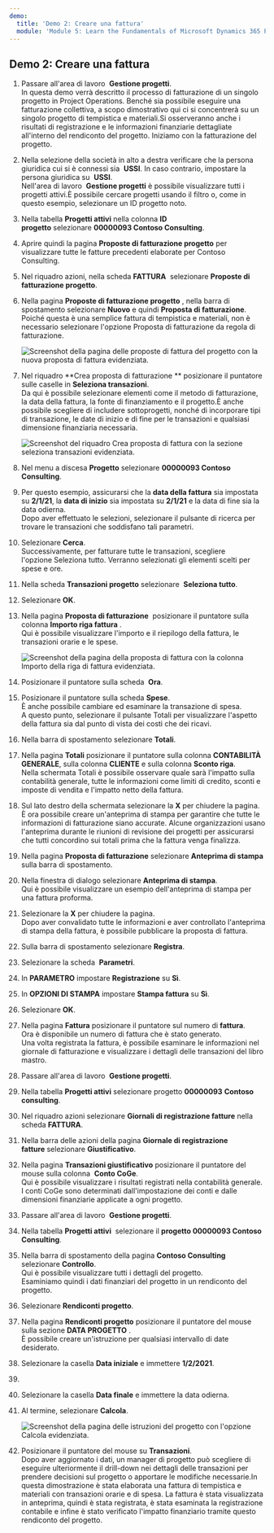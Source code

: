 ```yaml
---
demo:
  title: 'Demo 2: Creare una fattura'
  module: 'Module 5: Learn the Fundamentals of Microsoft Dynamics 365 Project Operations'
---
```


## Demo 2: Creare una fattura

1. Passare all'area di lavoro  **Gestione progetti**.  
    In questa demo verrà descritto il processo di fatturazione di un singolo progetto in Project Operations. Benché sia possibile eseguire una fatturazione collettiva, a scopo dimostrativo qui ci si concentrerà su un singolo progetto di tempistica e materiali.Si osserveranno anche i risultati di registrazione e le informazioni finanziarie dettagliate all'interno del rendiconto del progetto. Iniziamo con la fatturazione del progetto. 

1. Nella selezione della società in alto a destra verificare che la persona giuridica cui si è connessi sia  **USSI**. In caso contrario, impostare la persona giuridica su  **USSI**.  
    Nell'area di lavoro  **Gestione progetti** è possibile visualizzare tutti i progetti attivi.È possibile cercare progetti usando il filtro o, come in questo esempio, selezionare un ID progetto noto. 

1. Nella tabella **Progetti attivi** nella colonna **ID progetto** selezionare **00000093 Contoso Consulting**.  

1. Aprire quindi la pagina **Proposte di fatturazione progetto** per visualizzare tutte le fatture precedenti elaborate per Contoso Consulting. 

1. Nel riquadro azioni, nella scheda **FATTURA**  selezionare **Proposte di fatturazione progetto**. 

1. Nella pagina **Proposte di fatturazione progetto** , nella barra di spostamento selezionare **Nuovo** e quindi **Proposta di fatturazione**.  
    Poiché questa è una semplice fattura di tempistica e materiali, non è necessario selezionare l'opzione Proposta di fatturazione da regola di fatturazione. 

    ![Screenshot della pagina delle proposte di fattura del progetto con la nuova proposta di fattura evidenziata.](./media/projops_invoice_1_new_invoice_proposal.png)

1. Nel riquadro **Crea proposta di fatturazione ** posizionare il puntatore sulle caselle in **Seleziona transazioni**.  
    Da qui è possibile selezionare elementi come il metodo di fatturazione, la data della fattura, la fonte di finanziamento e il progetto.È anche possibile scegliere di includere sottoprogetti, nonché di incorporare tipi di transazione, le date di inizio e di fine per le transazioni e qualsiasi dimensione finanziaria necessaria. 

    ![Screenshot del riquadro Crea proposta di fattura con la sezione seleziona transazioni evidenziata.](./media/projops_invoice_2_select_transactions.png)

1. Nel menu a discesa **Progetto** selezionare **00000093 Contoso Consulting**. 

1. Per questo esempio, assicurarsi che la **data della fattura** sia impostata su **2/1/21**, la **data di inizio** sia impostata su **2/1/21** e la data di fine sia la data odierna.  
    Dopo aver effettuato le selezioni, selezionare il pulsante di ricerca per trovare le transazioni che soddisfano tali parametri.

1. Selezionare **Cerca**.  
    Successivamente, per fatturare tutte le transazioni, scegliere l'opzione Seleziona tutto. Verranno selezionati gli elementi scelti per spese e ore.

1. Nella scheda **Transazioni progetto** selezionare  **Seleziona tutto**.

1. Selezionare **OK**. 

1. Nella pagina **Proposta di fatturazione**  posizionare il puntatore sulla colonna **Importo riga fattura** .  
    Qui è possibile visualizzare l'importo e il riepilogo della fattura, le transazioni orarie e le spese.

    ![Screenshot della pagina della proposta di fattura con la colonna Importo della riga di fattura evidenziata.](./media/projops_invoice_3_invoice_line_amount_column.png)

1. Posizionare il puntatore sulla scheda  **Ora**. 

1. Posizionare il puntatore sulla scheda **Spese**.  
    È anche possibile cambiare ed esaminare la transazione di spesa.  
A questo punto, selezionare il pulsante Totali per visualizzare l'aspetto della fattura sia dal punto di vista dei costi che dei ricavi.

1. Nella barra di spostamento selezionare **Totali**.

1. Nella pagina **Totali** posizionare il puntatore sulla colonna **CONTABILITÀ GENERALE**, sulla colonna **CLIENTE** e sulla colonna **Sconto riga**.  
    Nella schermata Totali è possibile osservare quale sarà l'impatto sulla contabilità generale, tutte le informazioni come limiti di credito, sconti e imposte di vendita e l'impatto netto della fattura. 

1. Sul lato destro della schermata selezionare la **X** per chiudere la pagina.  
    È ora possibile creare un'anteprima di stampa per garantire che tutte le informazioni di fatturazione siano accurate. Alcune organizzazioni usano l'anteprima durante le riunioni di revisione dei progetti per assicurarsi che tutti concordino sui totali prima che la fattura venga finalizza. 

1. Nella pagina **Proposta di fatturazione** selezionare **Anteprima di stampa** sulla barra di spostamento. 

1. Nella finestra di dialogo selezionare **Anteprima di stampa**.  
    Qui è possibile visualizzare un esempio dell'anteprima di stampa per una fattura proforma. 

1. Selezionare la **X** per chiudere la pagina.  
    Dopo aver convalidato tutte le informazioni e aver controllato l'anteprima di stampa della fattura, è possibile pubblicare la proposta di fattura.

1. Sulla barra di spostamento selezionare **Registra**.

1. Selezionare la scheda  **Parametri**.

1. In **PARAMETRO** impostare **Registrazione** su **Sì**.

1. In **OPZIONI DI STAMPA** impostare **Stampa fattura** su **Sì**.

1. Selezionare **OK**.

1. Nella pagina **Fattura** posizionare il puntatore sul numero di **fattura**.  
    Ora è disponibile un numero di fattura che è stato generato.  
    Una volta registrata la fattura, è possibile esaminare le informazioni nel giornale di fatturazione e visualizzare i dettagli delle transazioni del libro mastro.

1. Passare all'area di lavoro  **Gestione progetti**.

1. Nella tabella **Progetti attivi** selezionare progetto **00000093** **Contoso consulting**.

1. Nel riquadro azioni selezionare **Giornali di registrazione fatture** nella scheda **FATTURA**.

1. Nella barra delle azioni della pagina **Giornale di registrazione fatture** selezionare **Giustificativo**.

1. Nella pagina **Transazioni giustificativo** posizionare il puntatore del mouse sulla colonna  **Conto CoGe**.  
    Qui è possibile visualizzare i risultati registrati nella contabilità generale. I conti CoGe sono determinati dall'impostazione dei conti e dalle dimensioni finanziarie applicate a ogni progetto.

1. Passare all'area di lavoro  **Gestione progetti**. 

1. Nella tabella **Progetti attivi**  selezionare il **progetto 00000093 Contoso Consulting**.

1. Nella barra di spostamento della pagina **Contoso Consulting**  selezionare **Controllo**.  
    Qui è possibile visualizzare tutti i dettagli del progetto.  
    Esaminiamo quindi i dati finanziari del progetto in un rendiconto del progetto.

1. Selezionare **Rendiconti progetto**.

1. Nella pagina **Rendiconti progetto** posizionare il puntatore del mouse sulla sezione **DATA PROGETTO** .  
È possibile creare un'istruzione per qualsiasi intervallo di date desiderato.

1. Selezionare la casella **Data iniziale** e immettere **1/2/2021**.
1. 
1. Selezionare la casella **Data finale** e immettere la data odierna.

1. Al termine, selezionare **Calcola**.

    ![Screenshot della pagina delle istruzioni del progetto con l'opzione Calcola evidenziata.](./media/projops_invoice_4_calculate.png)

1. Posizionare il puntatore del mouse su **Transazioni**.  
    Dopo aver aggiornato i dati, un manager di progetto può scegliere di eseguire ulteriormente il drill-down nei dettagli delle transazioni per prendere decisioni sul progetto o apportare le modifiche necessarie.In questa dimostrazione è stata elaborata una fattura di tempistica e materiali con transazioni orarie e di spesa. La fattura è stata visualizzata in anteprima, quindi è stata registrata, è stata esaminata la registrazione contabile e infine è stato verificato l'impatto finanziario tramite questo rendiconto del progetto.
